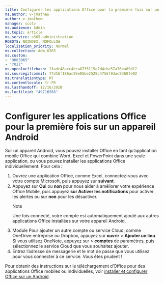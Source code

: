 ```yaml
---
title: Configurer les applications Office pour la première fois sur un appareil Android
ms.author: v-jmathew
author: v-jmathew
manager: scotv
ms.audience: Admin
ms.topic: article
ms.service: o365-administration
ROBOTS: NOINDEX, NOFOLLOW
localization_priority: Normal
ms.collection: Adm_O365
ms.custom:
- "9003965"
- "7021"
ms.openlocfilehash: 13adc48acc4dca8735115a7d4cbe57a76ea89df2
ms.sourcegitcommit: 77d16f186ac95e85be2528c4756f0dac9368fe92
ms.translationtype: MT
ms.contentlocale: fr-FR
ms.lasthandoff: 12/18/2020
ms.locfileid: "49716588"
---
```

# <a name="set-up-office-apps-for-the-first-time-on-an-android-device"></a>Configurer les applications Office pour la première fois sur un appareil Android

Sur un appareil Android, vous pouvez installer Office en tant qu’application mobile Office qui combine Word, Excel et PowerPoint dans une seule application, ou vous pouvez installer les applications Office individuellement. Pour cela :

1. Ouvrez une application Office, comme Excel, connectez-vous avec votre compte Microsoft, puis appuyez sur **suivant**.
2. Appuyez sur **Oui** ou **non** pour nous aider à améliorer votre expérience Office Mobile, puis appuyez **sur Activer les notifications** pour activer les alertes ou sur **non** pour les désactiver.
    > [!NOTE]
    > Une fois connecté, votre compte est automatiquement ajouté aux autres applications Office installées sur votre appareil Android.
3. Module Pour ajouter un autre compte ou service Cloud, comme OneDrive entreprise ou Dropbox, appuyez sur **ouvrir**  >  **Ajouter un lieu**. Si vous utilisez OneNote, appuyez sur   >  **comptes** de paramètres, puis sélectionnez le service Cloud que vous souhaitez ajouter.
4. Entrez l’adresse de messagerie et le mot de passe que vous utilisez pour vous connecter à ce service. Vous êtes prudent !

Pour obtenir des instructions sur le téléchargement d’Office pour des applications Office mobiles ou individuelles, voir [installer et configurer Office sur un Android](https://go.microsoft.com/fwlink/?linkid=2135287).
